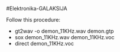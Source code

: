 #Elektronika-GALAKSIJA

Follow this procedure:

* gt2wav -o demon_11KHz.wav demon.gtp
* sox demon_11KHz.wav demon_11KHz.voc
* direct demon_11KHz.voc


